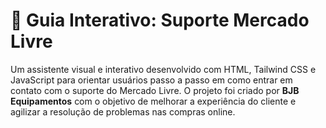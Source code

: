 # 🤖 Guia Interativo: Suporte Mercado Livre

Um assistente visual e interativo desenvolvido com HTML, Tailwind CSS e JavaScript para orientar usuários passo a passo em como entrar em contato com o suporte do Mercado Livre. O projeto foi criado por **BJB Equipamentos** com o objetivo de melhorar a experiência do cliente e agilizar a resolução de problemas nas compras online.